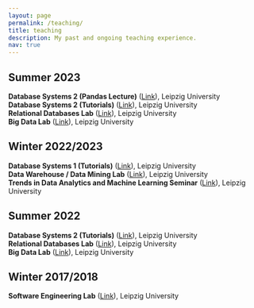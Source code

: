 ```yaml
---
layout: page
permalink: /teaching/
title: teaching
description: My past and ongoing teaching experience.
nav: true
---
```

<div class="publications">
  <h2 class="year">Summer 2023</h2>
    <b>Database Systems 2 (Pandas Lecture)</b> (<a href="https://dbs.uni-leipzig.de/stud/2023ss/dbs2" target="_blank">Link</a>),
    Leipzig University<br/>
    <b>Database Systems 2 (Tutorials)</b> (<a href="https://dbs.uni-leipzig.de/stud/2023ss/dbs2" target="_blank">Link</a>),
    Leipzig University<br/>
    <b>Relational Databases Lab</b> (<a href="https://dbs.uni-leipzig.de/stud/2023ss/dbprak" target="_blank">Link</a>),
    Leipzig University<br/>
    <b>Big Data Lab</b> (<a href="https://dbs.uni-leipzig.de/stud/2023ss/bdprak" target="_blank">Link</a>),
    Leipzig University<br/>

  <h2 class="year">Winter 2022/2023</h2>
    <b>Database Systems 1 (Tutorials)</b> (<a href="https://dbs.uni-leipzig.de/en/stud/2022ws/dbs1" target="_blank">Link</a>),
    Leipzig University<br/>
    <b>Data Warehouse / Data Mining Lab</b> (<a href="https://dbs.uni-leipzig.de/en/stud/2022ws/pdwhdm" target="_blank">Link</a>),
    Leipzig University<br/>
    <b>Trends in Data Analytics and Machine Learning Seminar</b> (<a href="https://dbs.uni-leipzig.de/en/stud/2022ws/seminar" target="_blank">Link</a>),
    Leipzig University<br/>

  <h2 class="year">Summer 2022</h2>
    <b>Database Systems 2 (Tutorials)</b> (<a href="https://dbs.uni-leipzig.de/stud/2022ss/dbs2" target="_blank">Link</a>),
    Leipzig University<br/>
    <b>Relational Databases Lab</b> (<a href="https://dbs.uni-leipzig.de/stud/2022ss/dbprak" target="_blank">Link</a>),
    Leipzig University<br/>
    <b>Big Data Lab</b> (<a href="https://dbs.uni-leipzig.de/stud/2022ss/bdprak" target="_blank">Link</a>),
    Leipzig University<br/>

  <h2 class="year">Winter 2017/2018</h2>
    <b>Software Engineering Lab</b> (<a href="http://bis.informatik.uni-leipzig.de/de/Lehre/BAMA/SWP?v=1dqw" target="_blank">Link</a>),
    Leipzig University<br/>
</div>